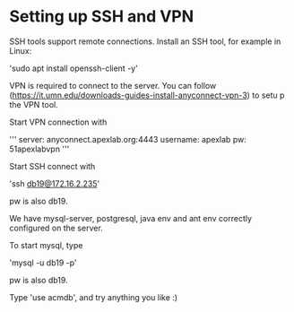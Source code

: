 # Setting up SSH and VPN

SSH tools support remote connections. Install an SSH tool, for example in Linux:

'sudo apt install openssh-client -y'

VPN is required to connect to the server. You can follow (https://it.umn.edu/downloads-guides-install-anyconnect-vpn-3) to setu p the VPN tool.

Start VPN connection with

'''
server: anyconnect.apexlab.org:4443
username: apexlab
pw: 51apexlabvpn
'''

Start SSH connect with

'ssh db19@172.16.2.235'

pw is also db19.

We have mysql-server, postgresql, java env and ant env correctly configured on the server.

To start mysql, type

'mysql -u db19 -p'

pw is also db19.

Type 'use acmdb', and try anything you like :)